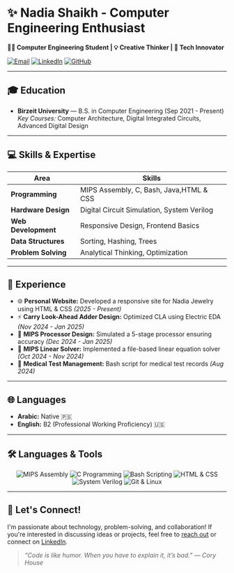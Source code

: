# ✨ Nadia Shaikh - Computer Engineering Enthusiast

**👩‍💻 Computer Engineering Student | 💡 Creative Thinker | 🔧 Tech Innovator**

[![Email](https://img.shields.io/badge/Email-nadiathaer77%40gmail.com-D14836?style=flat&logo=gmail&logoColor=white)](mailto:nadiathaer77@gmail.com)
[![LinkedIn](https://img.shields.io/badge/LinkedIn-Nadia%20Shaikh-blue?style=flat&logo=linkedin)](http://www.linkedin.com/in/nadia-shaikh-04434321b)
[![GitHub](https://img.shields.io/badge/GitHub-NadiaThaer-333?style=flat&logo=github)](https://github.com/NadiaThaer)

---

## 🎓 Education
- **Birzeit University** — B.S. in Computer Engineering (Sep 2021 - Present)  
*Key Courses:* Computer Architecture, Digital Integrated Circuits, Advanced Digital Design

---

## 💻 Skills & Expertise
| Area               | Skills                         |
|--------------------|--------------------------------|
| **Programming**     | MIPS Assembly, C, Bash, Java,HTML & CSS |
| **Hardware Design** | Digital Circuit Simulation, System Verilog |
| **Web Development** | Responsive Design, Frontend Basics |
| **Data Structures** | Sorting, Hashing, Trees        |
| **Problem Solving** | Analytical Thinking, Optimization |

---

## 💼 Experience
- 🌐 **Personal Website:** Developed a responsive site for Nadia Jewelry using HTML & CSS *(2025 - Present)*
- ⚡ **Carry Look-Ahead Adder Design:** Optimized CLA using Electric EDA *(Nov 2024 - Jan 2025)*
- 🧠 **MIPS Processor Design:** Simulated a 5-stage processor ensuring accuracy *(Dec 2024 - Jan 2025)*
- 📂 **MIPS Linear Solver:** Implemented a file-based linear equation solver *(Oct 2024 - Nov 2024)*
- 💉 **Medical Test Management:** Bash script for medical test records *(Aug 2024)*

---

## 🌐 Languages
- **Arabic:** Native 🇵🇸
- **English:** B2 (Professional Working Proficiency) 🇺🇸

---

## 🛠️ Languages & Tools

<div align="center">
  <img src="https://img.shields.io/badge/MIPS%20Assembly-%2380%25-orange?style=for-the-badge" alt="MIPS Assembly" />
  <img src="https://img.shields.io/badge/C%20Programming-%2370%25-brightgreen?style=for-the-badge" alt="C Programming" />
  <img src="https://img.shields.io/badge/Bash%20Scripting-%2350%25-yellow?style=for-the-badge" alt="Bash Scripting" />
  <img src="https://img.shields.io/badge/HTML%20&%20CSS-%2385%25-blueviolet?style=for-the-badge" alt="HTML & CSS" />
  <img src="https://img.shields.io/badge/System%20Verilog-%2340%25-red?style=for-the-badge" alt="System Verilog" />
  <img src="https://img.shields.io/badge/Git%20&%20Linux-%2360%25-blue?style=for-the-badge" alt="Git & Linux" />
</div>

---

## 💬 Let's Connect!
I'm passionate about technology, problem-solving, and collaboration! If you're interested in discussing ideas or projects, feel free to [reach out](mailto:nadiathaer77@gmail.com) or connect on [LinkedIn](http://www.linkedin.com/in/nadia-shaikh-04434321b).

> *“Code is like humor. When you have to explain it, it’s bad.” — Cory House*
